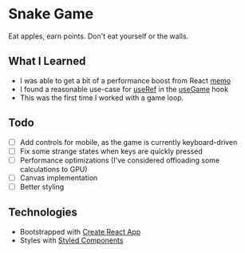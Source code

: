 # Snake Game

Eat apples, earn points. Don't eat yourself or the walls.

## What I Learned

- I was able to get a bit of a performance boost from React [memo](https://reactjs.org/docs/react-api.html#reactmemo)
- I found a reasonable use-case for [useRef](https://reactjs.org/docs/hooks-reference.html#useref) in the [useGame](src/hooks/use-game/use-game.js) hook
- This was the first time I worked with a game loop.

## Todo

- [ ] Add controls for mobile, as the game is currently keyboard-driven
- [ ] Fix some strange states when keys are quickly pressed
- [ ] Performance optimizations (I've considered offloading some calculations to GPU)
- [ ] Canvas implementation
- [ ] Better styling

## Technologies

- Bootstrapped with [Create React App](https://create-react-app.dev/)
- Styles with [Styled Components](https://styled-components.com/)

